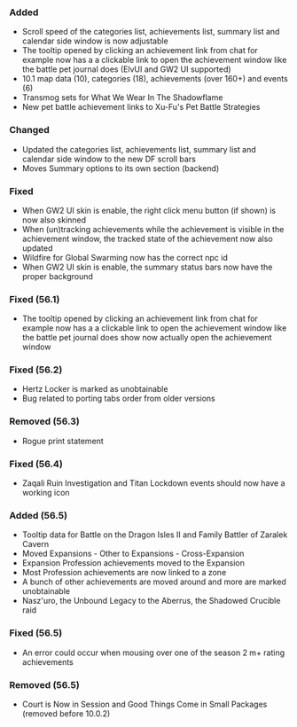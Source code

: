 <p><h3>Added</h3></p>
<ul>
<li>Scroll speed of the categories list, achievements list, summary list and calendar side window is now adjustable</li>
<li>The tooltip opened by clicking an achievement link from chat for example now has a a clickable link to open the achievement window like the battle pet journal does (ElvUI and GW2 UI supported)</li>
<li>10.1 map data (10), categories (18), achievements (over 160+) and events (6)</li>
<li>Transmog sets for What We Wear In The Shadowflame</li>
<li>New pet battle achievement links to Xu-Fu's Pet Battle Strategies</li>
</ul>
<p><h3>Changed</h3></p>
<ul>
<li>Updated the categories list, achievements list, summary list and calendar side window to the new DF scroll bars</li>
<li>Moves Summary options to its own section (backend)</li>
</ul>
<p><h3>Fixed</h3></p>
<ul>
<li>When GW2 UI skin is enable, the right click menu button (if shown) is now also skinned</li>
<li>When (un)tracking achievements while the achievement is visible in the achievement window, the tracked state of the achievement now also updated</li>
<li>Wildfire for Global Swarming now has the correct npc id</li>
<li>When GW2 UI skin is enable, the summary status bars now have the proper background</li>
</ul>
<p><h3>Fixed (56.1)</h3></p>
<ul>
<li>The tooltip opened by clicking an achievement link from chat for example now has a a clickable link to open the achievement window like the battle pet journal does show now actually open the achievement window</li>
</ul>
<p><h3>Fixed (56.2)</h3></p>
<ul>
<li>Hertz Locker is marked as unobtainable</li>
<li>Bug related to porting tabs order from older versions</li>
</ul>
<p><h3>Removed (56.3)</h3></p>
<ul>
<li>Rogue print statement</li>
</ul>
<p><h3>Fixed (56.4)</h3></p>
<ul>
<li>Zaqali Ruin Investigation and Titan Lockdown events should now have a working icon</li>
</ul>
<p><h3>Added (56.5)</h3></p>
<ul>
<li>Tooltip data for Battle on the Dragon Isles II and Family Battler of Zaralek Cavern</li>
<li>Moved Expansions - Other to Expansions - Cross-Expansion</li>
<li>Expansion Profession achievements moved to the Expansion</li>
<li>Most Profession achievements are now linked to a zone</li>
<li>A bunch of other achievements are moved around and more are marked unobtainable</li>
<li>Nasz'uro, the Unbound Legacy to the Aberrus, the Shadowed Crucible raid</li>
</ul>
<p><h3>Fixed (56.5)</h3></p>
<ul>
<li>An error could occur when mousing over one of the season 2 m+ rating achievements</li>
</ul>
<p><h3>Removed (56.5)</h3></p>
<ul>
<li>Court is Now in Session and Good Things Come in Small Packages (removed before 10.0.2)</li>
</ul>
